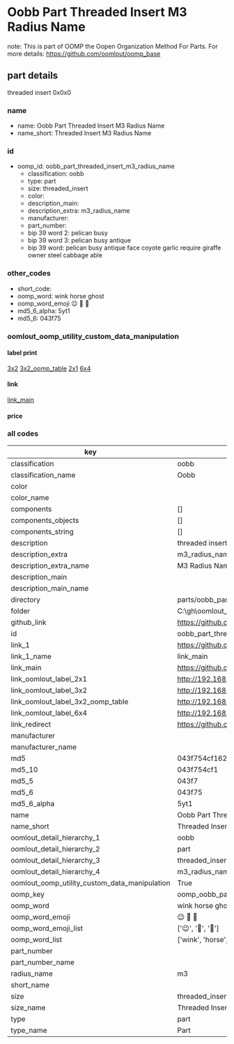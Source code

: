 # Oobb Part Threaded Insert M3 Radius Name  

note: This is part of OOMP the Oopen Organization Method For Parts. For more details: https://github.com/oomlout/oomp_base

##  part details
  



threaded insert 0x0x0



### name
* name: Oobb Part Threaded Insert M3 Radius Name
* name_short: Threaded Insert M3 Radius Name
### id
* oomp_id: oobb_part_threaded_insert_m3_radius_name
  * classification: oobb
  * type: part
  * size: threaded_insert
  * color: 
  * description_main: 
  * description_extra: m3_radius_name
  * manufacturer: 
  * part_number: 
  * bip 39 word 2: pelican busy
  * bip 39 word 3: pelican busy antique
  * bip 39 word: pelican busy antique face coyote garlic require giraffe owner steel cabbage able

### other_codes
* short_code: 
* oomp_word: wink horse ghost
* oomp_word_emoji :wink: :horse: :ghost:
* md5_6_alpha: 5yt1
* md5_6: 043f75






### oomlout_oomp_utility_custom_data_manipulation
#### label print
[3x2](http://192.168.1.245:1112/?label=oomp%205yt1)
[3x2_oomp_table](http://192.168.1.108:1112/?label=oomp%205yt1)
[2x1](http://192.168.1.242:1112/?label=oomp%205yt1)
[6x4](http://192.168.1.55:1112/?label=oomp%205yt1)    

#### link

[link_main](https://github.com/oomlout/oomlout_oobb_version_4_generated_parts/tree/main/navigation_oomp/oobb/part/threaded_insert//m3_radius_name/part)                              

#### price







### all codes 
| key | value |  
| --- | --- |  
| classification | oobb |  
| classification_name | Oobb |  
| color |  |  
| color_name |  |  
| components | [] |  
| components_objects | [] |  
| components_string | [] |  
| description | threaded insert 0x0x0 |  
| description_extra | m3_radius_name |  
| description_extra_name | M3 Radius Name |  
| description_main |  |  
| description_main_name |  |  
| directory | parts/oobb_part_threaded_insert_m3_radius_name |  
| folder | C:\gh\oomlout_oobb_version_4_generated_parts\parts\oobb_part_threaded_insert_m3_radius_name |  
| github_link | https://github.com/oomlout/oomlout_oomp_part_src/tree/main/parts/oobb_part_threaded_insert_m3_radius_name |  
| id | oobb_part_threaded_insert_m3_radius_name |  
| link_1 | https://github.com/oomlout/oomlout_oobb_version_4_generated_parts/tree/main/navigation_oomp/oobb/part/threaded_insert//m3_radius_name/part |  
| link_1_name | link_main |  
| link_main | https://github.com/oomlout/oomlout_oobb_version_4_generated_parts/tree/main/navigation_oomp/oobb/part/threaded_insert//m3_radius_name/part |  
| link_oomlout_label_2x1 | http://192.168.1.242:1112/?label=oomp%205yt1 |  
| link_oomlout_label_3x2 | http://192.168.1.245:1112/?label=oomp%205yt1 |  
| link_oomlout_label_3x2_oomp_table | http://192.168.1.108:1112/?label=oomp%205yt1 |  
| link_oomlout_label_6x4 | http://192.168.1.55:1112/?label=oomp%205yt1 |  
| link_redirect | https://github.com/oomlout/oomlout_oobb_version_4_generated_parts/tree/main/parts/hardware_threaded_insert_m3 |  
| manufacturer |  |  
| manufacturer_name |  |  
| md5 | 043f754cf16236e17f18d51813c7cd12 |  
| md5_10 | 043f754cf1 |  
| md5_5 | 043f7 |  
| md5_6 | 043f75 |  
| md5_6_alpha | 5yt1 |  
| name | Oobb Part Threaded Insert M3 Radius Name |  
| name_short | Threaded Insert M3 Radius Name |  
| oomlout_detail_hierarchy_1 | oobb |  
| oomlout_detail_hierarchy_2 | part |  
| oomlout_detail_hierarchy_3 | threaded_insert |  
| oomlout_detail_hierarchy_4 | m3_radius_name |  
| oomlout_oomp_utility_custom_data_manipulation | True |  
| oomp_key | oomp_oobb_part_threaded_insert_m3_radius_name |  
| oomp_word | wink horse ghost |  
| oomp_word_emoji | :wink: :horse: :ghost: |  
| oomp_word_emoji_list | [':wink:', ':horse:', ':ghost:'] |  
| oomp_word_list | ['wink', 'horse', 'ghost'] |  
| part_number |  |  
| part_number_name |  |  
| radius_name | m3 |  
| short_name |  |  
| size | threaded_insert |  
| size_name | Threaded Insert |  
| type | part |  
| type_name | Part |  
